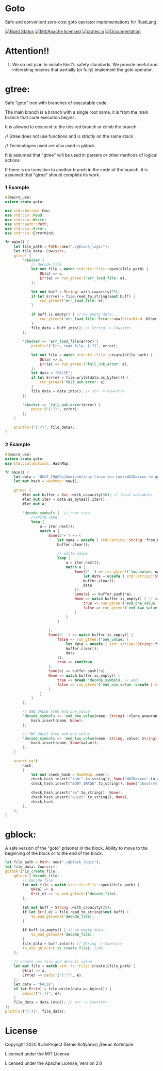#	Goto
Safe and convenient zero-cost goto operator implementations for RustLang.

[![Build Status](https://travis-ci.org/clucompany/Goto.svg?branch=master)](https://travis-ci.org/clucompany/Goto)
[![Mit/Apache licensed](https://img.shields.io/badge/license-MIT%2FApache--2.0-blue)](./LICENSE)
[![crates.io](http://meritbadge.herokuapp.com/goto)](https://crates.io/crates/goto)
[![Documentation](https://docs.rs/goto/badge.svg)](https://docs.rs/goto)

# Attention!!
1. We do not plan to violate Rust's safety standards. We provide useful and interesting macros that partially (or fully) implement the goto operator.

# gtree:
Safe "goto" tree with branches of executable code.

The main branch is a branch with a single root name, it is from the main branch that code execution begins.

It is allowed to descend to the desired branch or climb the branch.

// Gtree does not use functions and is strictly on the same stack

// Technologies used are also used in gblock.

It is assumed that "gtree" will be used in parsers or other methods of logical actions.

If there is no transition to another branch in the code of the branch, it is assumed that "gtree" should complete its work.

### 1 Example

```rust
#[macro_use]
extern crate goto;

use std::borrow::Cow;
use std::io::Read;
use std::io::Write;
use std::path::Path;
use std::io::Error;
use std::io::ErrorKind;

fn main() {
	let file_path = Path::new("./gblock_logic");
	let file_data: Cow<str>;
	gtree! {
		'checker {
			// decode file
			let mut file = match std::fs::File::open(&file_path) {
				Ok(a) => a,
				Err(e) => run_gtree!('err_load_file: e),
			};
			
			let mut buff = String::with_capacity(25);
			if let Err(e) = file.read_to_string(&mut buff) {
				run_gtree!('err_load_file: e);
			}
			
			if buff.is_empty() { // no empty data...
				run_gtree!('err_load_file: Error::new(ErrorKind::Other, "empty file!"));
			}
			file_data = buff.into(); // String -> Cow<str>
		};
		
		'checker => 'err_load_file(error) {
			println!("Err, read file, {:?}", error);
			
			let mut file = match std::fs::File::create(&file_path) {
				Ok(a) => a,
				Err(e) => run_gtree!('full_unk_error: e),
			};
			let data = "FALSE";
			if let Err(e) = file.write(data.as_bytes()) {
				run_gtree!('full_unk_error: e);
			}
			file_data = data.into(); // str -> Cow<str>
		};
		
		'checker => 'full_unk_error(error) {
			panic!("{:?}", error);
		};
	}
	
	println!("{:?}", file_data);
}
```

### 2 Example

```rust
#[macro_use]
extern crate goto;
use std::collections::HashMap;

fn main() {
	let data = "BOOT_IMAGE=/boot/vmlinuz-linux-zen root=UUID=xxxx rw quiet";
	let mut hash = HashMap::new();
	
	gtree! {
		#let mut buffer = Vec::with_capacity(50); // local variables
		#let mut iter = data.as_bytes().iter();
		#let mut a;
		
		'decode_symbols {  // root tree
			//write name
			loop {
				a = iter.next();
				match a {
					Some(b'=') => {
						let name = unsafe { std::string::String::from_utf8_unchecked(buffer.to_owned()) };
						buffer.clear();
						
						// write value
						loop {
							a = iter.next();
							match a {
								Some(b' ') => run_gtree!('two_value: name, {
									let data = unsafe { std::string::String::from_utf8_unchecked(buffer.to_owned()) };
									buffer.clear();
									data
								}),
								Some(a) => buffer.push(*a),
								None => match buffer.is_empty() { // name
									true => run_gtree!('end_one_value: unsafe { std::string::String::from_utf8_unchecked(buffer) }),
									false => run_gtree!('end_two_value: name, unsafe { std::string::String::from_utf8_unchecked(buffer) }),
								}
							}
						}
						
					},
					Some(b' ') => match buffer.is_empty() {
						false => run_gtree!('one_value: {
							let data = unsafe { std::string::String::from_utf8_unchecked(buffer.to_owned()) };
							buffer.clear();
							data
						}),
						true => continue,
					},
					Some(a) => buffer.push(*a),
					None => match buffer.is_empty() {
						true => break 'decode_symbols, // end
						false => run_gtree!('end_one_value: unsafe { std::string::String::from_utf8_unchecked(buffer) }),
					}
				}
			}
		};

		// ONE_VALUE tree end_one_value
		'decode_symbols => 'end_one_value(name: String) :clone_anewrun('one_value -> 'decode_symbols) {
			hash.insert(name, None);
		};

		// TWO_VALUE tree end_one_value
		'decode_symbols => 'end_two_value(name: String, value: String) :clone_anewrun('two_value -> 'decode_symbols) {
			hash.insert(name, Some(value));
		};
	}
	
	assert_eq!(
		hash,		
		{
			let mut check_hash = HashMap::new();
			check_hash.insert("root".to_string(), Some("UUID=xxxx".to_string()));
			check_hash.insert("BOOT_IMAGE".to_string(), Some("/boot/vmlinuz-linux-zen".to_string()));
			
			check_hash.insert("rw".to_string(), None);
			check_hash.insert("quiet".to_string(), None);
			check_hash
		},
	);
}
```

# gblock:
A safe version of the "goto" prisoner in the block. Ability to move to the beginning of the block or to the end of the block.

```rust
let file_path = Path::new("./gblock_logic");
let file_data: Cow<str>;
gblock!['is_create_file:
	gblock!['decode_file:
		// decode file
		let mut file = match std::fs::File::open(&file_path) {
			Ok(a) => a,
			Err(_e) => to_end_gblock!('decode_file),
		};
		
		let mut buff = String::with_capacity(25);
		if let Err(_e) = file.read_to_string(&mut buff) {
			to_end_gblock!('decode_file);
		}
		
		if buff.is_empty() { // no empty data...
			to_end_gblock!('decode_file);
		}
		file_data = buff.into(); // String -> Cow<str>
		to_end_gblock!('is_create_file); //OK
	];
	
	// create new file and default value
	let mut file = match std::fs::File::create(&file_path) {
		Ok(a) => a,
		Err(e) => panic!("{:?}", e),
	};
	let data = "FALSE";
	if let Err(e) = file.write(data.as_bytes()) {
		panic!("{:?}", e);
	}
	file_data = data.into(); // str -> Cow<str>
];
println!("{:?}", file_data);
```

# License

Copyright 2020 #UlinProject (Denis Kotlyarov) Денис Котляров

Licensed under the MIT License

Licensed under the Apache License, Version 2.0

